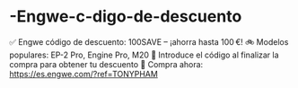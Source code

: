 # -Engwe-c-digo-de-descuento
✅ Engwe código de descuento: 100SAVE – ¡ahorra hasta 100 €! 🚲 Modelos populares: EP-2 Pro, Engine Pro, M20 💬 Introduce el código al finalizar la compra para obtener tu descuento 🛒 Compra ahora: https://es.engwe.com/?ref=TONYPHAM
